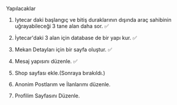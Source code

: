 Yapılacaklar

1. Iytecar daki başlangıç ve bitiş duraklarının dışında araç sahibinin uğrayabileceği 3 tane alan daha sor. ✅

2. İytecar'daki 3 alan için database de bir yapı kur. ✅

3. Mekan Detayları için bir sayfa oluştur. ✅

4. Mesaj yapısını düzenle. ✅

5. Shop sayfası ekle.(Sonraya bırakıldı.)

6. Anonim Postlarım ve İlanlarımı düzenle.

7. Profilim Sayfasını Düzenle.
